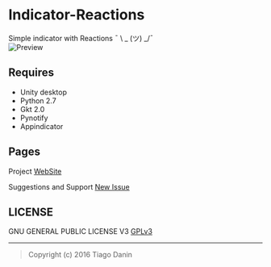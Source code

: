 # Indicator-Reactions
Simple indicator with Reactions ¯ \ _ (ツ) _/¯  
![Preview](http://i.imgur.com/73qKqap.png)

## Requires
- Unity desktop
- Python 2.7
- Gkt 2.0
- Pynotify
- Appindicator

## Pages
Project [WebSite](https://TiagoDanin.github.io/Indicator-Reactions)

Suggestions and Support [New Issue](https://github.com/TiagoDanin/Indicator-Reactions/issues/new)

## LICENSE
GNU GENERAL PUBLIC LICENSE V3 [GPLv3](https://github.com/TiagoDanin/Indicator-Reactions/blob/master/LICENSE)

---
>Copyright (c) 2016 Tiago Danin
